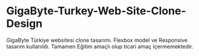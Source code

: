 # GigaByte-Turkey-Web-Site-Clone-Design
GigaByte Türkiye websitesi clone tasarımı. Flexbox model ve Responsive tasarım kullanıldı. Tamamen Eğitim amaçlı olup ticari amaç içermemektedir.
